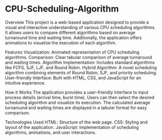 # CPU-Scheduling-Algorithm

Overview
This project is a web-based application designed to provide a visual and interactive understanding of various CPU scheduling algorithms. It allows users to compare different algorithms based on average turnaround time and waiting time. Additionally, the application offers animations to visualize the execution of each algorithm.

Features
Visualization: Animated representation of CPU scheduling algorithms.
Comparison: Clear tabular comparison of average turnaround and waiting times.
Algorithm Implementation: Includes standard algorithms like FCFS, SJF, LJF, and Round Robin.
Hybrid Algorithm: A novel scheduling algorithm combining elements of Round Robin, SJF, and priority scheduling.
User-friendly Interface: Built with HTML, CSS, and JavaScript for an intuitive experience.

How it Works
The application provides a user-friendly interface to input process details (arrival time, burst time). Users can then select the desired scheduling algorithm and visualize its execution. The calculated average turnaround and waiting times are displayed in a tabular format for easy comparison.

Technologies Used
HTML: Structure of the web page.
CSS: Styling and layout of the application.
JavaScript: Implementation of scheduling algorithms, animations, and user interactions.
